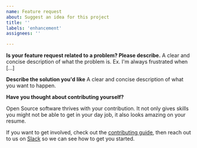 ```yaml
---
name: Feature request
about: Suggest an idea for this project
title: ''
labels: 'enhancement'
assignees: ''

---
```


**Is your feature request related to a problem? Please describe.**
A clear and concise description of what the problem is. Ex. I'm always frustrated when [...]

**Describe the solution you'd like**
A clear and concise description of what you want to happen.

**Have you thought about contributing yourself?**

Open Source software thrives with your contribution. It not only gives skills you might not be able to get in your day job, it also looks amazing on your resume. 

If you want to get involved, check out the 
[contributing guide](https://github.com/argoproj/argo-cd/blob/master/docs/CONTRIBUTING.md), then reach out to us on [Slack](https://argoproj.github.io/community/join-slack) so we can see how to get you started.
